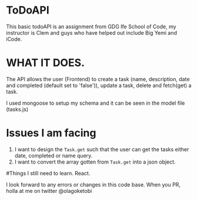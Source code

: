 # ToDoAPI
This basic todoAPI is an assignment from GDG Ife School of Code, my instructor is Clem and guys who have helped out include Big Yemi and iCode.

# WHAT IT DOES.
The API allows the user (Frontend) to create a task (name, description, date and completed (default set to 'false')), update a task, delete and fetch(get) a task.

I used mongoose to setup my schema and it can be seen in the model file (tasks.js)

# Issues I am facing
1. I want to design the ```Task.get``` such that the user can get the tasks either date, completed or name query.
2. I want to convert the array gotten from ```Task.get``` into a json object.

#Things I still need to learn.
React.

I look forward to any errors or changes in this code base. When you PR, holla at me on twitter @olagoketobi
